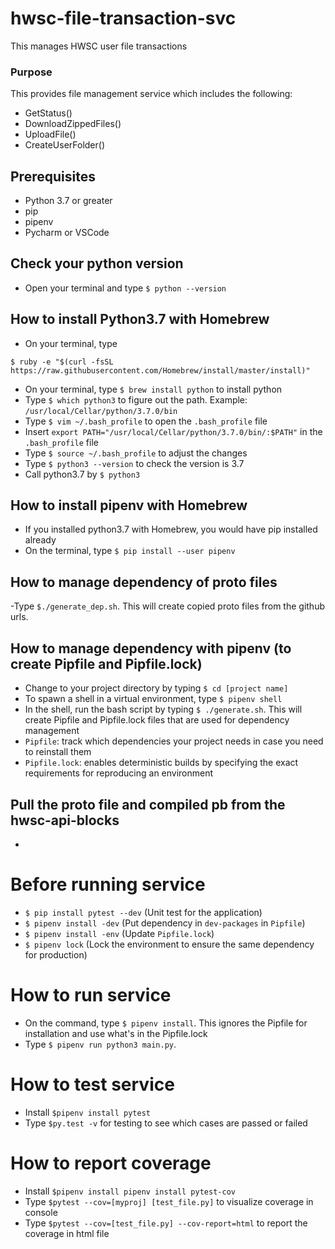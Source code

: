 # hwsc-file-transaction-svc
This manages HWSC user file transactions

### Purpose
This provides file management service which includes the following:
- GetStatus()
- DownloadZippedFiles()
- UploadFile()
- CreateUserFolder()

## Prerequisites
- Python 3.7 or greater
- pip
- pipenv
- Pycharm or VSCode

## Check your python version
- Open your terminal and type `$ python --version`

## How to install Python3.7 with Homebrew
- On your terminal, type 
```
$ ruby -e "$(curl -fsSL https://raw.githubusercontent.com/Homebrew/install/master/install)"
```
- On your terminal, type `$ brew install python` to install python 
- Type `$ which python3` to figure out the path. Example: `/usr/local/Cellar/python/3.7.0/bin`
- Type `$ vim ~/.bash_profile` to open the `.bash_profile` file
- Insert `export PATH="/usr/local/Cellar/python/3.7.0/bin/:$PATH"` in the `.bash_profile` file
- Type `$ source ~/.bash_profile` to adjust the changes
- Type `$ python3 --version` to check the version is 3.7
- Call python3.7 by `$ python3`

## How to install pipenv with Homebrew
- If you installed python3.7 with Homebrew, you would have pip installed already
- On the terminal, type `$ pip install --user pipenv` 

## How to manage dependency of proto files
-Type `$./generate_dep.sh`. This will create copied proto files from the github urls.

## How to manage dependency with pipenv (to create Pipfile and Pipfile.lock)
- Change to your project directory by typing `$ cd [project name]` 
- To spawn a shell in a virtual environment, type `$ pipenv shell`
- In the shell, run the bash script by typing `$ ./generate.sh`. This will create Pipfile and Pipfile.lock files that are used for dependency management
- `Pipfile`: track which dependencies your project needs in case you need to reinstall them
- `Pipfile.lock`: enables deterministic builds by specifying the exact requirements for reproducing an environment

## Pull the proto file and compiled pb from the hwsc-api-blocks
- 

# Before running service
- `$ pip install pytest --dev` (Unit test for the application)
- `$ pipenv install -dev` (Put dependency in `dev-packages` in `Pipfile`)
- `$ pipenv install -env` (Update `Pipfile.lock`)
- `$ pipenv lock` (Lock the environment to ensure the same dependency for production)

# How to run service
- On the command, type `$ pipenv install`. This ignores the Pipfile for installation and use what's in the Pipfile.lock
- Type `$ pipenv run python3 main.py`. 

# How to test service
- Install `$pipenv install pytest` 
- Type `$py.test -v` for testing to see which cases are passed or failed

# How to report coverage
- Install `$pipenv install pipenv install pytest-cov`
- Type `$pytest --cov=[myproj] [test_file.py]` to visualize coverage in console
- Type `$pytest --cov=[test_file.py] --cov-report=html` to report the coverage in html file
